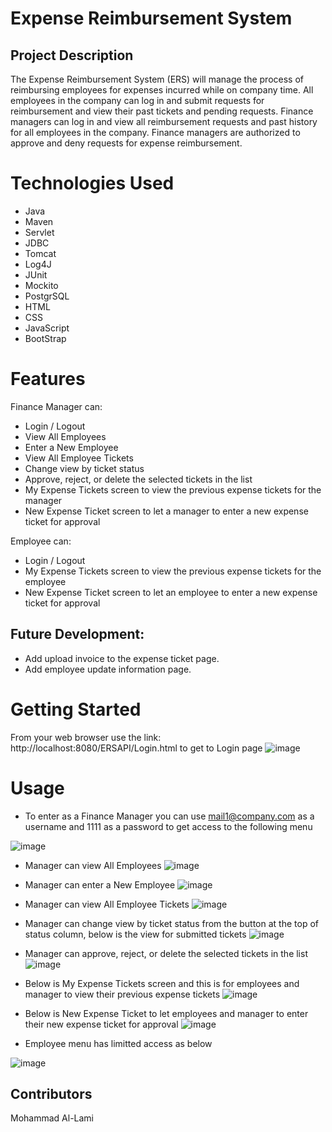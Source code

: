 # Expense Reimbursement System
## Project Description
The Expense Reimbursement System (ERS) will manage the process of reimbursing employees for expenses incurred while on company time. All employees in the company can log in and submit requests for reimbursement and view their past tickets and pending requests. Finance managers can log in and view all reimbursement requests and past history for all employees in the company. Finance managers are authorized to approve and deny requests for expense reimbursement.

# Technologies Used
* Java
* Maven
* Servlet
* JDBC
* Tomcat
* Log4J
* JUnit
* Mockito
* PostgrSQL
* HTML
* CSS
* JavaScript
* BootStrap

# Features
Finance Manager can: 
* Login / Logout
* View All Employees
* Enter a New Employee
* View All Employee Tickets
* Change view by ticket status
* Approve, reject, or delete the selected tickets in the list
* My Expense Tickets screen to view the previous expense tickets for the manager
* New Expense Ticket screen to let a manager to enter a new expense ticket for approval

Employee can:
* Login / Logout
* My Expense Tickets screen to view the previous expense tickets for the employee
* New Expense Ticket screen to let an employee to enter a new expense ticket for approval


## Future Development:
* Add upload invoice to the expense ticket page.
* Add employee update information page.
                    
# Getting Started
From your web browser use the link: http://localhost:8080/ERSAPI/Login.html to get to Login page
![image](https://user-images.githubusercontent.com/71060267/105922101-8fdf3000-5fff-11eb-8302-53e887a99306.png)

# Usage
* To enter as a Finance Manager you can use mail1@company.com as a username and 1111 as a password to get access to the following menu

![image](https://user-images.githubusercontent.com/71060267/105922668-b3ef4100-6000-11eb-8ba4-f08d505342db.png)

* Manager can view All Employees
![image](https://user-images.githubusercontent.com/71060267/105923468-011fe280-6002-11eb-90fa-2b3f6d9ce2e9.png)

* Manager can enter a New Employee
![image](https://user-images.githubusercontent.com/71060267/105923521-1d238400-6002-11eb-9dee-225d1355f4d9.png)

* Manager can view All Employee Tickets
![image](https://user-images.githubusercontent.com/71060267/105923645-48a66e80-6002-11eb-8c00-522428e3bd84.png)

* Manager can change view by ticket status from the button at the top of status column, below is the view for submitted tickets
![image](https://user-images.githubusercontent.com/71060267/105923794-80adb180-6002-11eb-9b05-bb76a63c5c77.png)

* Manager can approve, reject, or delete the selected tickets in the list
![image](https://user-images.githubusercontent.com/71060267/105923890-b9e62180-6002-11eb-9d06-ae9c583bb4f5.png)

* Below is My Expense Tickets screen and this is for employees and manager to view their previous expense tickets
![image](https://user-images.githubusercontent.com/71060267/105924245-82c44000-6003-11eb-81ac-a07deefb3440.png)

* Below is New Expense Ticket to let employees and manager to enter their new expense ticket for approval
![image](https://user-images.githubusercontent.com/71060267/105924305-ab4c3a00-6003-11eb-8074-df2b18bbf374.png)

* Employee menu has limitted access as below

![image](https://user-images.githubusercontent.com/71060267/105924704-768cb280-6004-11eb-8fdc-162c8e604070.png)

## Contributors

Mohammad Al-Lami





